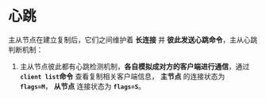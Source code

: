 心跳
===============================================================
主从节点在建立复制后，它们之间维护着 **长连接** 并 **彼此发送心跳命令**，主从心跳判断机制：
1. 主从节点彼此都有心跳检测机制，**各自模拟成对方的客户端进行通信**，通过 **`client list`命令** 查看复制相关客户端信息，
**主节点** 的连接状态为 **`flags=M`**， **从节点** 连接状态为 **`flags=S`**。
